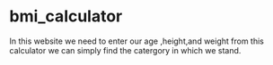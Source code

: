# bmi_calculator
In this website we need to enter our age ,height,and weight from this calculator we can simply find the catergory in which we stand.
